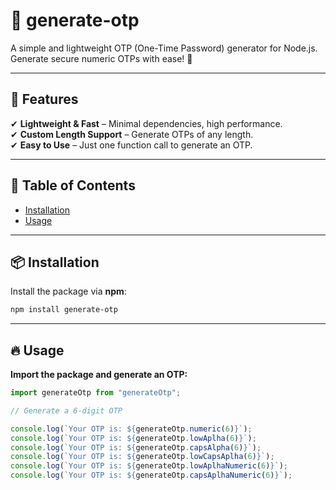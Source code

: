 # 📌 generate-otp

A simple and lightweight OTP (One-Time Password) generator for Node.js.  
Generate secure numeric OTPs with ease! 🔐

---

## 🚀 Features

✔ **Lightweight & Fast** – Minimal dependencies, high performance.  
✔ **Custom Length Support** – Generate OTPs of any length.  
✔ **Easy to Use** – Just one function call to generate an OTP.

---

## 📖 Table of Contents

- [Installation](#installation)
- [Usage](#usage)

---

## 📦 Installation

Install the package via **npm**:

```bash
npm install generate-otp
```

---

## 🔥 Usage

**Import the package and generate an OTP:**

```js
import generateOtp from "generateOtp";

// Generate a 6-digit OTP

console.log(`Your OTP is: ${generateOtp.numeric(6)}`);
console.log(`Your OTP is: ${generateOtp.lowAplha(6)}`);
console.log(`Your OTP is: ${generateOtp.capsAlpha(6)}`);
console.log(`Your OTP is: ${generateOtp.lowCapsAplha(6)}`);
console.log(`Your OTP is: ${generateOtp.lowAplhaNumeric(6)}`);
console.log(`Your OTP is: ${generateOtp.capsAplhaNumeric(6)}`);
```
